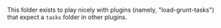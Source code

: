 This folder exists to play nicely with plugins (namely, "load-grunt-tasks") 
that expect a `tasks` folder in other plugins.
